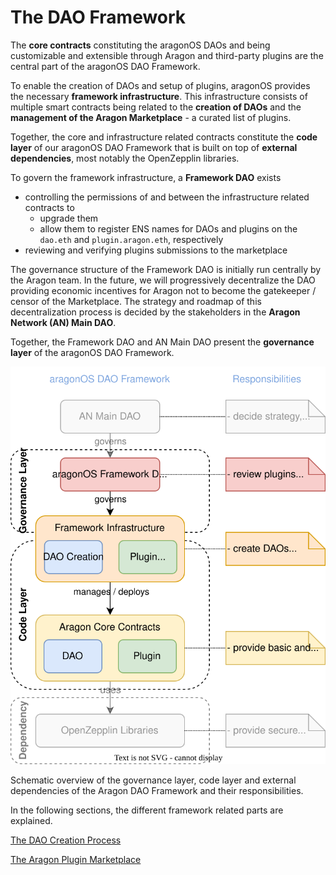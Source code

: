 # The DAO Framework

The **core contracts** constituting the aragonOS DAOs and being customizable and extensible through Aragon and third-party plugins are the central part of the aragonOS DAO Framework. 

To enable the creation of DAOs and setup of plugins, aragonOS provides the necessary **framework infrastructure**. This infrastructure consists of multiple smart contracts being related to the **creation of DAOs** and the **management of the Aragon Marketplace** - a curated list of plugins.

Together, the core and infrastructure related contracts constitute the **code layer** of our aragonOS DAO Framework that is built on top of **external dependencies**, most notably the OpenZepplin libraries.

To govern the framework infrastructure, a **Framework DAO** exists

- controlling the permissions of and between the infrastructure related contracts to
    - upgrade them
    - allow them to register ENS names for DAOs and plugins on the `dao.eth` and `plugin.aragon.eth`, respectively
- reviewing and verifying plugins submissions to the marketplace

The governance structure of the Framework DAO is initially run centrally by the Aragon team. In the future, we will progressively decentralize the DAO providing economic incentives for Aragon not to become the gatekeeper / censor of the Marketplace. 
The strategy and roadmap of this decentralization process is decided by the stakeholders in the **Aragon Network (AN) Main DAO**.

Together, the Framework DAO and AN Main DAO present the **governance layer** of the aragonOS DAO Framework.

![Schematic overview of the governance layer, code layer and external dependencies of the Aragon DAO Framework and their responsibilities.](aragon-os-architecture-Overview.drawio.svg)

Schematic overview of the governance layer, code layer and external dependencies of the Aragon DAO Framework and their responsibilities.

In the following sections, the different framework related parts are explained.

[The DAO Creation Process](The%20DAO%20Framework%20bd0be71d2dee442d83a4394e960d7345/The%20DAO%20Creation%20Process%20c90a3fa45bcf411c8644ec32aa9dac56.md)

[The Aragon Plugin Marketplace](The%20DAO%20Framework%20bd0be71d2dee442d83a4394e960d7345/The%20Aragon%20Plugin%20Marketplace%20987d6cbbab534411a5bc766c28b24f9a.md)